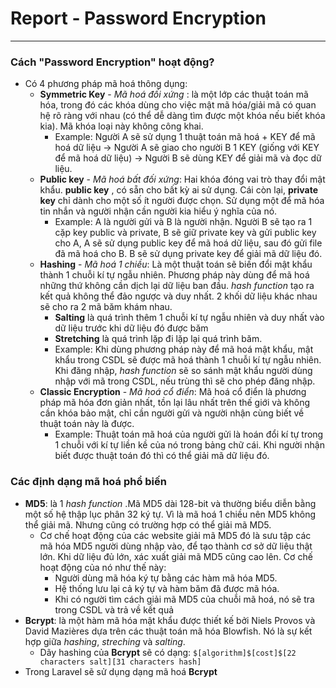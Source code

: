 # Report - Password Encryption
---
### Cách "Password Encryption" hoạt động?
  - Có 4 phương pháp mã hoá thông dụng:
    - **Symmetric Key** - *Mã hoá đối xứng* : là một lớp các thuật toán mã hóa, trong đó các khóa dùng cho việc mật mã hóa/giải mã có quan hệ rõ ràng với nhau (có thể dễ dàng tìm được một khóa nếu biết khóa kia). Mã khóa loại này không công khai.
      - Example: Người A sẽ sử dụng 1 thuật toán mã hoá + KEY để mã hoá dữ liệu -> Người A sẽ giao cho người B 1 KEY (giống với KEY để mã hoá dữ liệu) -> Người B sẽ dùng KEY để giải mã và đọc dữ liệu.
    - **Public key** - *Mã hoá bất đối xứng*: Hai khóa đóng vai trò thay đổi mật khẩu. **public key** , có sẵn cho bất kỳ ai sử dụng. Cái còn lại, **private key** chỉ dành cho một số ít người được chọn. Sử dụng một để mã hóa tin nhắn và người nhận cần người kia hiểu ý nghĩa của nó.
      - Example: A là người gửi và B là người nhận. Người B sẽ tạo ra 1 cặp key public và private, B sẽ giữ private key và gửi public key cho A, A sẽ sử dụng public key để mã hoá dữ liệu, sau đó gửi file đã mã hoá cho B. B sẽ sử dụng private key để giải mã dữ liệu đó.
    - **Hashing** - *Mã hoá 1 chiều*: Là một thuật toán sẽ biến đổi mật khẩu thành 1 chuỗi kí tự ngẫu nhiên. Phương pháp này dùng để mã hoá những thứ không cần dịch lại dữ liệu ban đầu. *hash function* tạo ra kết quả không thể đảo ngược và duy nhất. 2 khối dữ liệu khác nhau sẽ cho ra 2 mã băm khám nhau.
      - **Salting** là quá trình thêm 1 chuỗi kí tự ngẫu nhiên và duy nhất vào dữ liệu trước khi dữ liệu đó được băm
      - **Stretching** là quá trình lặp đi lặp lại quá trình băm. 
      - Example: Khi dùng phương pháp này để mã hoá mật khẩu, mật khẩu trong CSDL sẽ được mã hoá thành 1 chuỗi kí tự ngẫu nhiên. Khi đăng nhập, *hash function* sẽ so sánh mật khẩu người dùng nhập với mã trong CSDL, nếu trùng thì sẽ cho phép đăng nhập.
    - **Classic Encryption** - *Mã hoá cổ điển*: Mã hoá cổ điển là phương pháp mã hóa đơn giản nhất, tồn lại lâu nhất trên thế giới và không cần khóa bảo mật, chỉ cần người gửi và người nhận cùng biết về thuật toán này là được.
      - Example: Thuật toán mã hoá của người gửi là hoán đổi kí tự trong 1 chuỗi với kí tự liền kề của nó trong bảng chữ cái. Khi người nhận biết được thuật toán đó thì có thể giải mã dữ liệu đó. 
### Các định dạng mã hoá phổ biến
  - **MD5**: là 1 *hash function* .Mã MD5 dài 128-bit và thường biểu diễn bằng một số hệ thập lục phân 32 ký tự. Vì là mã hoá 1 chiều nên MD5 không thể giải mã. Nhưng cũng có trường hợp có thể giải mã MD5.
    - Cơ chế hoạt động của các website giải mã MD5 đó là sưu tập các mã hóa MD5 người dùng nhập vào, để tạo thành cơ sở dữ liệu thật lớn. Khi dữ liệu đủ lớn, xác xuất giải mã MD5 cũng cao lên. Cơ chế hoạt động của nó như thế này:
      - Người dùng mã hóa ký tự bằng các hàm mã hóa MD5.
      - Hệ thống lưu lại cả ký tự và hàm băm đã được mã hóa.
      - Khi có người tìm cách giải mã MD5 của chuỗi mã hoá, nó sẽ tra trong CSDL và trả về kết quả
  - **Bcrypt**: là một hàm mã hóa mật khẩu được thiết kế bởi Niels Provos và David Mazières dựa trên các thuật toán mã hóa Blowfish. Nó là sự kết hợp giữa *hashing*, *streching* và *salting*. 
      - Dãy hashing của **Bcrypt** sẽ có dạng: 
      ``` $[algorithm]$[cost]$[22 characters salt][31 characters hash] ```
  - Trong Laravel sẽ sử dụng dạng mã hoá **Bcrypt**
  
